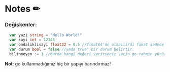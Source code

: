 <h1>Notes ✏</h1>
<p>
  <h3>Değişkenler:</h3>
  
  ```go 
    var yazi string = "Hello World!"
    var sayi int = 12345
    var ondaliklisayi float32 = 0.5 //float64'de olabilirdi fakat sadece boyut değişmekte.
    var durum bool = false //yada true" bir durum belirtir.
    bilinmeyen := 1 //burda hangi değeri verirseniz verin go tahmin yürütüp otomatik atama yapacaktır. 
  ```
  **Not**: go kullanmadığımız hiç bir yapıyı barındırmaz!
</p>
